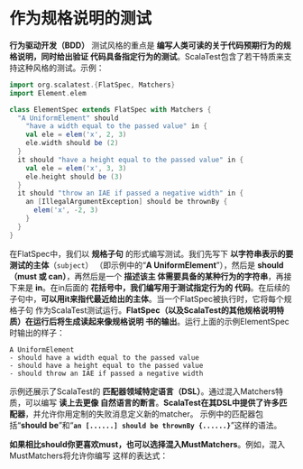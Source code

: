 作为规格说明的测试
===================================================================================
**行为驱动开发（BDD）** 测试风格的重点是 **编写人类可读的关于代码预期行为的规格说明，同时给出验证
代码具备指定行为的测试**。ScalaTest包含了若干特质来支持这种风格的测试。示例：
```scala
import org.scalatest.{FlatSpec, Matchers}
import Element.elem

class ElementSpec extends FlatSpec with Matchers {
  "A UniformElement" should
    "have a width equal to the passed value" in {
    val ele = elem('x', 2, 3)
    ele.width should be (2)
  }
  it should "have a height equal to the passed value" in {
    val ele = elem('x', 3, 3)
    ele.height should be (3)
  }
  it should "throw an IAE if passed a negative width" in {
    an [IllegalArgumentException] should be thrownBy {
      elem('x', -2, 3)
    }
  }
}
```
在FlatSpec中，我们以 **规格子句** 的形式编写测试。我们先写下 **以字符串表示的要测试的主体**（`subject`）
（即示例中的“**A UniformElement**”），然后是 **should（must 或 can）**，再然后是一个 **描述该主
体需要具备的某种行为的字符串**，再接下来是 **in**。在in后面的 **花括号中，我们编写用于测试指定行为的
代码**。在后续的子句中，**可以用it来指代最近给出的主体**。当一个FlatSpec被执行时，它将每个规格子句
作为ScalaTest测试运行。**FlatSpec（以及ScalaTest的其他规格说明特质）在运行后将生成读起来像规格说明
书的输出**。运行上面的示例ElementSpec时输出的样子：
```
A UniformElement
- should have a width equal to the passed value 
- should have a height equal to the passed value 
- should throw an IAE if passed a negative width
```
示例还展示了ScalaTest的 **匹配器领域特定语言（DSL）**。通过混入Matchers特质，可以编写 **读上去更像
自然语言的断言**。**ScalaTest在其DSL中提供了许多匹配器**，并允许你用定制的失败消息定义新的matcher。
示例中的匹配器包括“**should be**”和“**`an [......] should be thrownBy {......}`**”这样的语法。

**如果相比should你更喜欢must，也可以选择混入MustMatchers**。例如，混入MustMatchers将允许你编写
这样的表达式：
